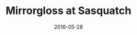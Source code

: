 ---
title: "Mirrorgloss at Sasquatch"
picture: "/assets/camera-roll/2016/2016-05-28-mirrorgloss-at-sasquatch/20160528_021529080_iOS.jpg"
date: 2016-05-28
thumbnail: "/assets/camera-roll/2016/2016-05-28-mirrorgloss-at-sasquatch/20160528_021529080_iOS-thumbnail.jpg"
tags:
  - Sasquatch
  - music
  - festival
  - photograph
  - Kitty
  - Mirrorgloss
  - The Gorge
---